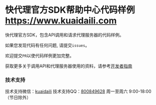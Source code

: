 # 快代理官方SDK帮助中心代码样例  https://www.kuaidaili.com

快代理官方SDK，包含API调用和请求代理服务器的代码样例。

如果您发现代码有任何问题, 请提交`issues`。

欢迎提交`PR`以使代码样例更加完整。

获取更多关于调用API和代理服务器使用的资料，请参考[开发者指南](https://help.kuaidaili.com/dev/api/)

### 技术支持

技术支持微信：<a href="https://img.kuaidaili.com/img/service_wx.jpg">kuaidaili</a>
技术支持QQ：<a href="http://q.url.cn/CDksXo?_type=wpa&qidian=true">800849628</a>
周一至周六 9:00-18:00（节日除外）
